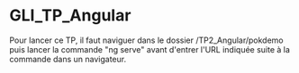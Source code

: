 # GLI_TP_Angular

Pour lancer ce TP, il faut naviguer dans le dossier /TP2_Angular/pokdemo puis lancer la commande "ng serve" avant d'entrer l'URL indiquée suite à la commande dans un navigateur.
